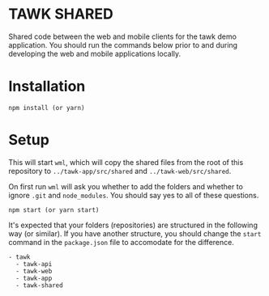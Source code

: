 TAWK SHARED
===========

Shared code between the web and mobile clients for the tawk demo application. You should run the commands below prior to and during developing the web and mobile applications locally.

# Installation

```
npm install (or yarn)
```

# Setup

This will start `wml`, which will copy the shared files from the root of this repository to `../tawk-app/src/shared` and `../tawk-web/src/shared`.

On first run `wml` will ask you whether to add the folders and whether to ignore `.git` and `node_modules`. You should say yes to all of these questions.

```
npm start (or yarn start)
```

It's expected that your folders (repositories) are structured in the following way (or similar). If you have another structure, you should change the `start` command in the `package.json` file to accomodate for the difference.

```
- tawk
  - tawk-api
  - tawk-web
  - tawk-app
  - tawk-shared
```
